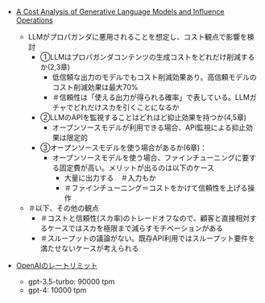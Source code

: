 - [A Cost Analysis of Generative Language Models and Influence Operations](https://arxiv.org/abs/2308.03740v1)
  - LLMがプロパガンダに悪用されることを想定し、コスト観点で影響を検討
    - ①LLMはプロパガンダコンテンツの生成コストをどれだけ削減するか(2,3章)
      - 低信頼な出力のモデルでもコスト削減効果あり。高信頼モデルのコスト削減効果は最大70%
      - ＃信頼性は「使える出力が得られる確率」で表している。LLMガチャでどれだけスカを引くことになるか
    - ②LLMのAPIを監視することはどれほど抑止効果を持つか(4,5章)
      - オープンソースモデルが利用できる場合、API監視による抑止効果は限定的
    - ③オープンソースモデルを使う場合があるか(6章)：
      - オープンソースモデルを使う場合、ファインチューニングに要する固定費が高い。メリットが出るのは以下のケース
        - 大量に出力する　＃入力もか
        - ＃ファインチューニング＝コストをかけて信頼性を上げる操作
  - ＃以下、その他の観点
    - ＃コストと信頼性(スカ率)のトレードオフなので、顧客と直接相対するケースではスカを極限まで減らすモチベーションがある
    - ＃スループットの議論がない。既存API利用ではスループット要件を満たせないケースが考えられる

- [OpenAIのレートリミット](https://platform.openai.com/account/rate-limits)
  - gpt-3.5-turbo: 90000 tpm
  - gpt-4: 10000 tpm
